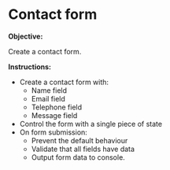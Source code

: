 Contact form
============

**Objective:**

Create a contact form.

**Instructions:**

*   Create a contact form with:  
    *   Name field
    *   Email field
    *   Telephone field
    *   Message field
*   Control the form with a single piece of state
*   On form submission:
    *   Prevent the default behaviour
    *   Validate that all fields have data
    *   Output form data to console.
